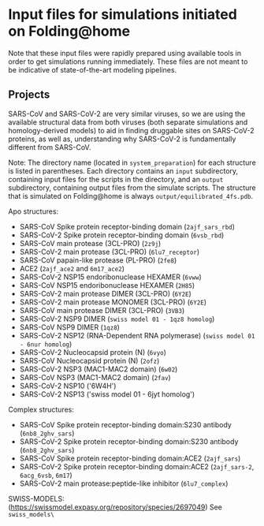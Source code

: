 # Input files for simulations initiated on Folding@home

Note that these input files were rapidly prepared using available tools in order to get simulations running immediately. These files are not meant to be indicative of state-of-the-art modeling pipelines.

## Projects

SARS-CoV and SARS-CoV-2 are very similar viruses, so we are using the available structural data from both viruses (both separate simulations and homology-derived models) to aid in finding druggable sites on SARS-CoV-2 proteins, as well as, understanding why SARS-CoV-2 is fundamentally different from SARS-CoV.

Note: The directory name (located in `system_preparation`) for each structure is listed in parentheses.
Each directory contains an `input` subdirectory, containing input files for the scripts in the directory, and an `output` 
subdirectory, containing output files from the simulate scripts. The structure that is simulated on Folding@home is always `output/equilibrated_4fs.pdb`.

Apo structures:
- SARS-CoV Spike protein receptor-binding domain (`2ajf_sars_rbd`)
- SARS-CoV-2 Spike protein receptor-binding domain (`6vsb_rbd`)
- SARS-CoV main protease (3CL-PRO) (`2z9j`)
- SARS-CoV-2 main protease (3CL-PRO) (`6lu7_receptor`)
- SARS-CoV papain-like protease (PL-PRO) (`2fe8`)
- ACE2 (`2ajf_ace2` and `6m17_ace2`)
- SARS-CoV-2 NSP15 endoribonuclease HEXAMER (`6vww`)
- SARS-CoV NSP15 endoribonuclease HEXAMER (`2H85`)
- SARS-CoV-2 main protease DIMER (3CL-PRO) (`6Y2E`)
- SARS-CoV-2 main protease MONOMER (3CL-PRO) (`6Y2E`)
- SARS-CoV main protease DIMER (3CL-PRO) (`3VB3`)
- SARS-CoV-2 NSP9 DIMER (`swiss model 01 - 1qz8 homolog`) 
- SARS-CoV NSP9 DIMER (`1qz8`)
- SARS-CoV-2 NSP12 (RNA-Dependent RNA polymerase) (`swiss model 01 - 6nur homolog`)
- SARS-CoV-2 Nucleocapsid protein (N) (`6vyo`)
- SARS-CoV Nucleocapsid protein (N) (`2ofz`)
- SARS-CoV-2 NSP3 (MAC1-MAC2 domain) (`6w02`)
- SARS-CoV NSP3 (MAC1-MAC2 domain) (`2fav`)
- SARS-CoV-2 NSP10 ('6W4H')
- SARS-CoV-2 NSP13 ('swiss model 01 - 6jyt homolog')

Complex structures:
- SARS-CoV Spike protein receptor-binding domain:S230 antibody (`6nb8_2ghv_sars`)
- SARS-CoV-2 Spike protein receptor-binding domain:S230 antibody (`6nb8_2ghv_sars`)
- SARS-CoV Spike protein receptor-binding domain:ACE2 (`2ajf_sars`)
- SARS-CoV-2 Spike protein receptor-binding domain:ACE2 (`2ajf_sars-2`, `6acg_6vsb`, `6m17`)
- SARS-CoV-2 main protease:peptide-like inhibitor (`6lu7_complex`)

SWISS-MODELS: (https://swissmodel.expasy.org/repository/species/2697049)
See `swiss_models\`
